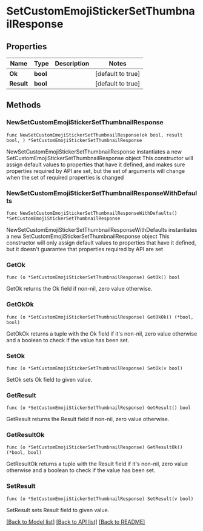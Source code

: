# SetCustomEmojiStickerSetThumbnailResponse

## Properties

Name | Type | Description | Notes
------------ | ------------- | ------------- | -------------
**Ok** | **bool** |  | [default to true]
**Result** | **bool** |  | [default to true]

## Methods

### NewSetCustomEmojiStickerSetThumbnailResponse

`func NewSetCustomEmojiStickerSetThumbnailResponse(ok bool, result bool, ) *SetCustomEmojiStickerSetThumbnailResponse`

NewSetCustomEmojiStickerSetThumbnailResponse instantiates a new SetCustomEmojiStickerSetThumbnailResponse object
This constructor will assign default values to properties that have it defined,
and makes sure properties required by API are set, but the set of arguments
will change when the set of required properties is changed

### NewSetCustomEmojiStickerSetThumbnailResponseWithDefaults

`func NewSetCustomEmojiStickerSetThumbnailResponseWithDefaults() *SetCustomEmojiStickerSetThumbnailResponse`

NewSetCustomEmojiStickerSetThumbnailResponseWithDefaults instantiates a new SetCustomEmojiStickerSetThumbnailResponse object
This constructor will only assign default values to properties that have it defined,
but it doesn't guarantee that properties required by API are set

### GetOk

`func (o *SetCustomEmojiStickerSetThumbnailResponse) GetOk() bool`

GetOk returns the Ok field if non-nil, zero value otherwise.

### GetOkOk

`func (o *SetCustomEmojiStickerSetThumbnailResponse) GetOkOk() (*bool, bool)`

GetOkOk returns a tuple with the Ok field if it's non-nil, zero value otherwise
and a boolean to check if the value has been set.

### SetOk

`func (o *SetCustomEmojiStickerSetThumbnailResponse) SetOk(v bool)`

SetOk sets Ok field to given value.


### GetResult

`func (o *SetCustomEmojiStickerSetThumbnailResponse) GetResult() bool`

GetResult returns the Result field if non-nil, zero value otherwise.

### GetResultOk

`func (o *SetCustomEmojiStickerSetThumbnailResponse) GetResultOk() (*bool, bool)`

GetResultOk returns a tuple with the Result field if it's non-nil, zero value otherwise
and a boolean to check if the value has been set.

### SetResult

`func (o *SetCustomEmojiStickerSetThumbnailResponse) SetResult(v bool)`

SetResult sets Result field to given value.



[[Back to Model list]](../README.md#documentation-for-models) [[Back to API list]](../README.md#documentation-for-api-endpoints) [[Back to README]](../README.md)


